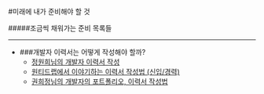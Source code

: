 #미래에 내가 준비해야 할 것

#####조금씩 채워가는 준비 목록들
<hr>

* ###개발자 이력서는 어떻게 작성해야 할까?
    * [정원희님의 개발자 이력서 작성](https://wonny.space/writing/work/engineer-resume)
    * [원티드랩에서 이야기하는 이력서 작성법 (신입/경력)](https://brunch.co.kr/@wantedlab/29)
    * [권희정님의 개발자의 포트폴리오, 이력서 작성법](https://gmlwjd9405.github.io/2018/05/04/how-to-write-a-resume-for-a-developer.html)
